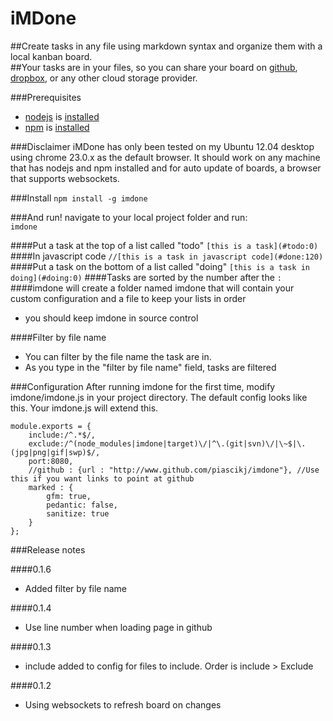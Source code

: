 iMDone
==========
##Create tasks in any file using markdown syntax and organize them with a local kanban board.  
##Your tasks are in your files, so you can share your board on [github](http://www.github.com), [dropbox](http://www.dropbox.com), or any other cloud storage provider.

###Prerequisites 
- [nodejs](http://nodejs.org/) is [installed](https://github.com/joyent/node/wiki/Installing-Node.js-via-package-manager)
- [npm](https://npmjs.org/) is [installed](https://github.com/joyent/node/wiki/Installing-Node.js-via-package-manager)


###Disclaimer
iMDone has only been tested on my Ubuntu 12.04 desktop using chrome 23.0.x as the default browser.  It should work on any machine that has nodejs and npm installed and for auto update of boards, a browser that supports websockets.

###Install
   `npm install -g imdone`

###And run!
navigate to your local project folder and run:  
   `imdone`

####Put a task at the top of a list called "todo"
   `[this is a task](#todo:0)`
####In javascript code
   `//[this is a task in javascript code](#done:120)`
####Put a task on the bottom of a list called "doing"
   `[this is a task in doing](#doing:0)` 
####Tasks are sorted by the number after the `:`
####imdone will create a folder named imdone that will contain your custom configuration and a file to keep your lists in order
- you should keep imdone in source control

####Filter by file name
- You can filter by the file name the task are in.  
- As you type in the "filter by file name" field, tasks are filtered

###Configuration
After running imdone for the first time, modify imdone/imdone.js in your project directory.  The default config looks like this.  Your imdone.js will extend this.

	module.exports = {
		include:/^.*$/,
		exclude:/^(node_modules|imdone|target)\/|^\.(git|svn)\/|\~$|\.(jpg|png|gif|swp)$/,
		port:8080,
		//github : {url : "http://www.github.com/piascikj/imdone"}, //Use this if you want links to point at github
		marked : {
			gfm: true,
			pedantic: false,
			sanitize: true
		}
	};

###Release notes

####0.1.6
- Added filter by file name

####0.1.4
- Use line number when loading page in github

####0.1.3
- include added to config for files to include.  Order is include > Exclude

####0.1.2
- Using websockets to refresh board on changes

